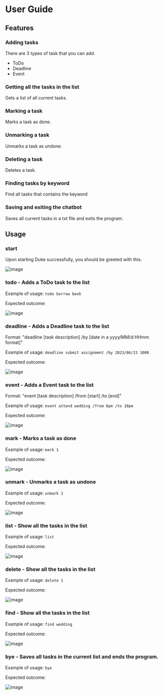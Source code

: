 # User Guide

## Features 

### Adding tasks

There are 3 types of task that you can add.

* ToDo 
* Deadline 
* Event 

### Getting all the tasks in the list

Gets a list of all current tasks.

### Marking a task

Marks a task as done.

### Unmarking a task

Unmarks a task as undone.

### Deleting a task

Deletes a task.

### Finding tasks by keyword

Find all tasks that contains the keyword

### Saving and exiting the chatbot

Saves all current tasks in a txt file and exits the program.

## Usage

### start

Upon starting Duke successfully, you should be greeted with this.

![image](https://user-images.githubusercontent.com/77615600/218537989-ae63938b-41d6-4fa9-b342-a74346aea5c2.png)


### todo - Adds a ToDo task to the list

Example of usage: 
`todo borrow book`

Expected outcome:

![image](https://user-images.githubusercontent.com/77615600/218534220-3ef76d5c-5758-427e-bccd-730d35975b7b.png)

### deadline - Adds a Deadline task to the list
Format: "deadline [task description] /by [date in a yyyy/MM/d HHmm format]"

Example of usage: 
`deadline submit assignment /by 2023/06/23 1000`

Expected outcome:

![image](https://user-images.githubusercontent.com/77615600/218534900-a8383ae7-e9c7-4b66-91fb-597f0f7c6d20.png)

### event - Adds a Event task to the list
Format: "event [task description] /from [start] /to [end]"

Example of usage: 
`event attend wedding /from 6pm /to 10pm`

Expected outcome:

![image](https://user-images.githubusercontent.com/77615600/218535153-26ba2011-c5d9-4a8b-8ec7-5214fa583ba2.png)

### mark - Marks a task as done

Example of usage: 
`mark 1`

Expected outcome:

![image](https://user-images.githubusercontent.com/77615600/218535370-f2ca1355-b670-4aa0-bc10-c9ad38c5f9d6.png)

### unmark - Unmarks a task as undone

Example of usage: 
`unmark 1`

Expected outcome:

![image](https://user-images.githubusercontent.com/77615600/218535468-c5cc1350-8f8c-470c-a935-5c09048ebb5a.png)

### list - Show all the tasks in the list

Example of usage: 
`list`

Expected outcome:

![image](https://user-images.githubusercontent.com/77615600/218535595-8ac1f2c5-b8ec-495c-98cb-ccaf524de6cb.png)

### delete - Show all the tasks in the list

Example of usage: 
`delete 1`

Expected outcome:

![image](https://user-images.githubusercontent.com/77615600/218535906-83da2d54-88e2-4570-8d7f-345dcb2c0523.png)


### find - Show all the tasks in the list

Example of usage: 
`find wedding`

Expected outcome:

![image](https://user-images.githubusercontent.com/77615600/218535965-d2b453b0-5cf9-48c4-bfe4-0eb4687c7cea.png)


### bye - Saves all tasks in the current list and ends the program.

Example of usage: 
`bye`

Expected outcome:

![image](https://user-images.githubusercontent.com/77615600/218536117-e343ceaf-6c81-45cc-9b01-5ab8fc73e964.png)

